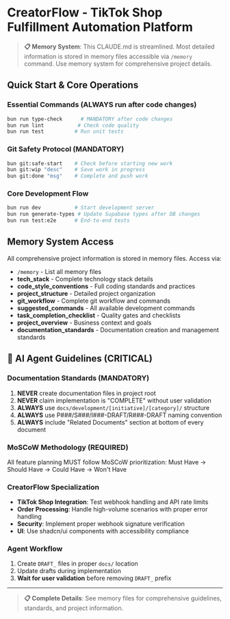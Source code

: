 # CreatorFlow - TikTok Shop Fulfillment Automation Platform

> **📋 Memory System**: This CLAUDE.md is streamlined. Most detailed information is stored in memory files accessible via `/memory` command. Use memory system for comprehensive project details.

## Quick Start & Core Operations

### Essential Commands (ALWAYS run after code changes)

```bash
bun run type-check      # MANDATORY after code changes
bun run lint           # Check code quality
bun run test          # Run unit tests
```

### Git Safety Protocol (MANDATORY)

```bash
bun git:safe-start    # Check before starting new work
bun git:wip "desc"    # Save work in progress
bun git:done "msg"    # Complete and push work
```

### Core Development Flow

```bash
bun run dev           # Start development server
bun run generate-types # Update Supabase types after DB changes
bun run test:e2e      # End-to-end tests
```

## Memory System Access

All comprehensive project information is stored in memory files. Access via:

- `/memory` - List all memory files
- **tech_stack** - Complete technology stack details
- **code_style_conventions** - Full coding standards and practices
- **project_structure** - Detailed project organization
- **git_workflow** - Complete git workflow and commands
- **suggested_commands** - All available development commands
- **task_completion_checklist** - Quality gates and checklists
- **project_overview** - Business context and goals
- **documentation_standards** - Documentation creation and management standards

## 🤖 AI Agent Guidelines (CRITICAL)

### **Documentation Standards (MANDATORY)**

1. **NEVER** create documentation files in project root
2. **NEVER** claim implementation is "COMPLETE" without user validation
3. **ALWAYS** use `docs/development/[initiative]/[category]/` structure
4. **ALWAYS** use P###/S###/I###-DRAFT/R###-DRAFT naming convention
5. **ALWAYS** include "Related Documents" section at bottom of every document

### **MoSCoW Methodology (REQUIRED)**

All feature planning MUST follow MoSCoW prioritization: Must Have → Should Have → Could Have → Won't Have

### **CreatorFlow Specialization**

- **TikTok Shop Integration**: Test webhook handling and API rate limits
- **Order Processing**: Handle high-volume scenarios with proper error handling
- **Security**: Implement proper webhook signature verification
- **UI**: Use shadcn/ui components with accessibility compliance

### **Agent Workflow**

1. Create `DRAFT_` files in proper `docs/` location
2. Update drafts during implementation
3. **Wait for user validation** before removing `DRAFT_` prefix

---

> **📋 Complete Details**: See memory files for comprehensive guidelines, standards, and project information.
